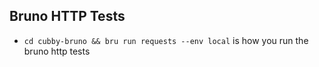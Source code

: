 ## Bruno HTTP Tests
- `cd cubby-bruno && bru run requests --env local` is how you run the bruno http tests